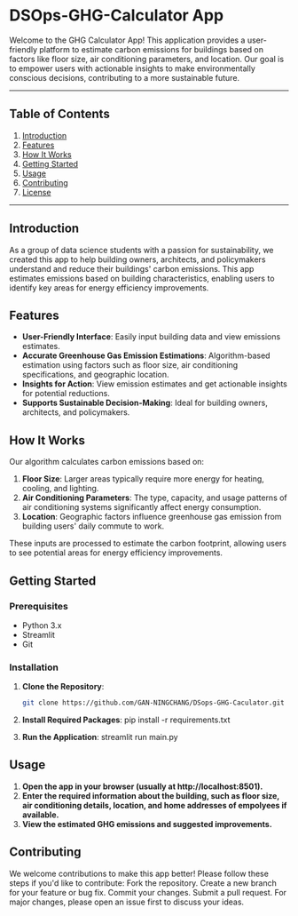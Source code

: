# DSOps-GHG-Calculator App

Welcome to the GHG Calculator App! This application provides a user-friendly platform to estimate carbon emissions for buildings based on factors like floor size, air conditioning parameters, and location. Our goal is to empower users with actionable insights to make environmentally conscious decisions, contributing to a more sustainable future.

---

## Table of Contents
1. [Introduction](#introduction)
2. [Features](#features)
3. [How It Works](#how-it-works)
4. [Getting Started](#getting-started)
5. [Usage](#usage)
6. [Contributing](#contributing)
7. [License](#license)

---

## Introduction
As a group of data science students with a passion for sustainability, we created this app to help building owners, architects, and policymakers understand and reduce their buildings' carbon emissions. This app estimates emissions based on building characteristics, enabling users to identify key areas for energy efficiency improvements.

## Features
- **User-Friendly Interface**: Easily input building data and view emissions estimates.
- **Accurate Greenhouse Gas Emission Estimations**: Algorithm-based estimation using factors such as floor size, air conditioning specifications, and geographic location.
- **Insights for Action**: View emission estimates and get actionable insights for potential reductions.
- **Supports Sustainable Decision-Making**: Ideal for building owners, architects, and policymakers.

## How It Works
Our algorithm calculates carbon emissions based on:
1. **Floor Size**: Larger areas typically require more energy for heating, cooling, and lighting.
2. **Air Conditioning Parameters**: The type, capacity, and usage patterns of air conditioning systems significantly affect energy consumption.
3. **Location**: Geographic factors influence greenhouse gas emission from building users' daily commute to work.

These inputs are processed to estimate the carbon footprint, allowing users to see potential areas for energy efficiency improvements.

## Getting Started

### Prerequisites
- Python 3.x
- Streamlit
- Git

### Installation
1. **Clone the Repository**:
   ```bash
   git clone https://github.com/GAN-NINGCHANG/DSops-GHG-Caculator.git
   
2. **Install Required Packages**:
pip install -r requirements.txt

3. **Run the Application**:
streamlit run main.py

## Usage
1. **Open the app in your browser (usually at http://localhost:8501).**
2. **Enter the required information about the building, such as floor size, air conditioning details, location, and home addresses of empolyees if available.**
3. **View the estimated GHG emissions and suggested improvements.**

## Contributing
   We welcome contributions to make this app better! Please follow these steps if you'd like to contribute:
   Fork the repository.
   Create a new branch for your feature or bug fix.
   Commit your changes.
   Submit a pull request.
   For major changes, please open an issue first to discuss your ideas.
